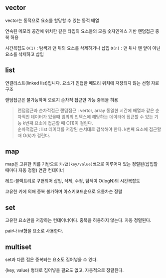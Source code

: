 ## vector

vector는 동적으로 요소를 할당할 수 있는 동적 배열

연속된 메모리 공간에 위치한 같은 타입의 요소들의 모음
숫자인덱스 기반 랜덤접근
중복 허용

시간복잡도
`O(1)` : 탐색과 맨 뒤의 요소를 삭제하거나 삽입
`O(n)` : 맨 뒤나 맨 앞이 아닌 요소를 삭제하고 삽입

## list

연결리스트(linked list)입니다. 요소가 인접한 메모리 위치에 저장되지 않는 선형 자료구조

랜덤접근은 불가능하며 오로지 순차적 접근만 가능
중복을 허용

> 랜덤접근과 순차적접근
> 랜덤접근 : vertor, array
> 동일한 시간에 배열과 같은 순차적인 데이터가 있을때
> 임의의 인덱스에 해당하는 데이터에 접근할 수 있는 기능
> k번째 요소에 접근할 때 O(1)이 걸린다. <br/>
> 순차적접근 : list
> 데이터를 저장된 순서대로 검색해야 한다.
> k번째 요소에 접근할 때 O(k)가 걸린다.

## map

map은 고유한 키를 기반으로 `키/값(key/value)쌍`으로 이루어져 있는 정렬된(삽입할 때마다 자동 정렬) 연관 컨테이너

레드-블랙트리로 구현되어 삽입, 삭제, 수정, 탐색이 O(logN)의 시간복잡도

고유한 키에 의해 중복 불가하며 아스키코드순으로 오름차순 정렬

## set

고유한 요소만을 저장하는 컨테이너이다.
중복을 허용하지 않는다.
자동 정렬된다.

pair나 int형을 요소로 사용한다.

## multiset

set과 다른 점은 중복되는 요소도 집어넣을 수 있다.

{key, value} 형태로 집어넣을 필요도 없고, 자동적으로 정렬된다.
